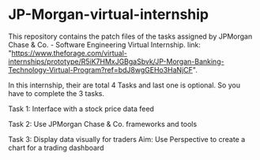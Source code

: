 # JP-Morgan-virtual-internship
This repository contains the patch files of the tasks assigned by JPMorgan Chase &amp; Co. - Software Engineering Virtual Internship.
link: "https://www.theforage.com/virtual-internships/prototype/R5iK7HMxJGBgaSbvk/JP-Morgan-Banking-Technology-Virtual-Program?ref=bdJ8wgGEHo3HaNjCF".

In this internship, their are total 4 Tasks and last one is optional. So you have to complete the 3 tasks.

Task 1: Interface with a stock price data feed

Task 2: Use JPMorgan Chase & Co. frameworks and tools

Task 3: Display data visually for traders
Aim: Use Perspective to create a chart for a trading dashboard
